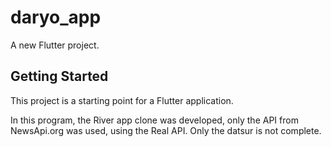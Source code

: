 # daryo_app

A new Flutter project.

## Getting Started

This project is a starting point for a Flutter application.

In this program, the River app clone was developed, only the API from NewsApi.org was used, using the Real API. Only the datsur is not complete.
